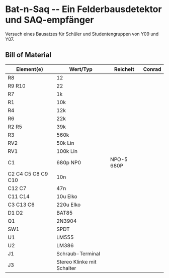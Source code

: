 # Bat-n-Saq -- Ein Felderbausdetektor und SAQ-empfänger

Versuch eines Bausatzes für Schüler und Studentengruppen von Y09 und Y07.

## Bill of Material
| Element(e) | Wert/Typ |  Reichelt  | Conrad |
| ---------- | -------- | ---------- | ------ |
| R8         | 12 | | |
| R9 R10     | 22 | | |
| R7         | 1k | | |
| R1         | 10k | | |
| R4         | 12k | | |
| R6         | 22k | | |
| R2 R5      | 39k | | |
| R3         | 560k | | |
| RV2        | 50k Lin | | |
| RV1        | 100k Lin | | |
| C1         | 680p NP0 | NPO-5 680P | |
| C2 C4 C5 C8 C9 C10 | 10n | | |
| C12 C7     | 47n      | | |
| C11 C14    | 10u Elko | | |
| C3 C13 C6  | 220u Elko | | | 
| D1 D2      | BAT85 | | |
| Q1         | 2N3904 | | |
| SW1        | SPDT | | |
| U1         | LM555 | | |
| U2         | LM386 | | |
| J1         | Schraub-Terminal  | | |
| J3         | Stereo Klinke mit Schalter | | |
